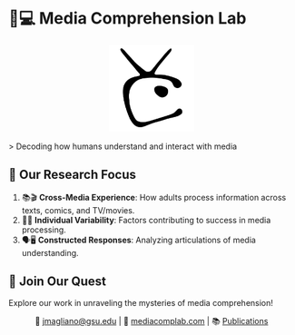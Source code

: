 # 🧠💻 Media Comprehension Lab
<p align="center">
  <img src="logo_black.png" alt="Media Comprehension Lab" width="150"/>
</p>
> Decoding how humans understand and interact with media

## 🎯 Our Research Focus

1. 📚🎬 **Cross-Media Experience**: How adults process information across texts, comics, and TV/movies.
2. 🧠💪 **Individual Variability**: Factors contributing to success in media processing.
3. 🗣️🖥️ **Constructed Responses**: Analyzing articulations of media understanding.

## 🚀 Join Our Quest

Explore our work in unraveling the mysteries of media comprehension!

<div align="center">

📧 [jmagliano@gsu.edu](mailto:jmagliano@gsu.edu) | 🔗 [mediacomplab.com](http://mediacomplab.com) | 📚 [Publications](https://mediacomplab.com/publications/)

</div>
